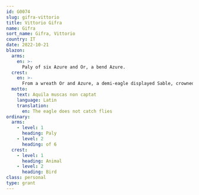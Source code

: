 ```yaml
---
id: G0074
slug: gifra-vittorio
title: Vittorio Gifra
name: Gifra
sort_name: Gifra, Vittorio
country: IT
date: 2022-10-21
blazon:
  arms:
    en: >-
      Paly of six Azure and Or, a bend Azure.
  crest:
    en: >-
      From a wreath Or and Azure, a demi-eagle displayed Sable, crowned Or.
  motto:
    text: Aquila muscas non captat
    language: Latin
    translation:
      en: The eagle does not catch flies
ordinary:
  arms:
    - level: 1
      heading: Paly
    - level: 2
      heading: of 6
  crest:
    - level: 1
      heading: Animal
    - level: 2
      heading: Bird
class: personal
type: grant
---
```

